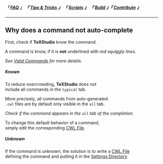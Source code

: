 
<!--                            < Static Links >                             -->

[FAQ]: ../../FAQ/Overview
[Tips & Tricks]: ../Overview
[Scripts]: ../../Scripts/Overview
[Build]: ../../Build/Overview
[Contribute]: ../../Contribute/Overview


<!--                             < Navigation >                              -->

##### 「 [FAQ] 」 『 [Tips & Tricks] 』 『 [Scripts] 』 『 [Build] 』『 [Contribute] 』

---


<!--                             < FAQ Links >                               -->

[CWL File]: CWL%20File
[Valid Commands]: Valid%20Commands
[Settings Directory]: Settings


<!--                               < FAQ >                                   -->

## Why does a command not auto-complete

First, check if **TeXStudio** know the command.

A command is know, if it is **not** underlined with *red squiggly lines*.

*See [Valid Commands] for more details.*

##### Known

To reduce overcrowding, **TeXStudio** does not<br>
include all commands in the `typical` tab.

More precisely, all commands from auto-generated<br>
`.cwl` files are by default only visible in the `all` tab.

*Check if the command appears in the `all` tab of the completion.*

To change this default behavior of a command,<br>
simply edit the corresponding [CWL File].


##### Unknown

If the command is unknown, the solution is to write a [CWL File]<br>
defining the command and putting it in the [Settings Directory].
